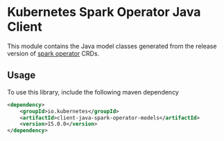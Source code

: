 # Kubernetes Spark Operator Java Client
This module contains the Java model classes generated from the release version of [spark operator](https://github.com/GoogleCloudPlatform/spark-on-k8s-operator/blob/master/manifest/crds/sparkoperator.k8s.io_sparkapplications.yaml) CRDs.

## Usage
To use this library, include the following maven dependency
```xml
<dependency>
    <groupId>io.kubernetes</groupId>
    <artifactId>client-java-spark-operator-models</artifactId>
    <version>15.0.0</version>
</dependency>
```
